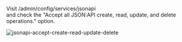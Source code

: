 Visit /admin/config/services/jsonapi  
and check the "Accept all JSON:API create, read, update, and delete operations." option.

![jsonapi-accept-create-read-update-delete](https://www.drupal.org/files/jsonapi-accept-create-read-update-delete.png)